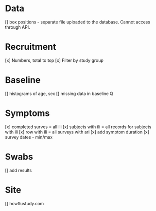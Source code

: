 # Data

[] box positions - separate file uploaded to the database. Cannot access through API.

# Recruitment

[x] Numbers, total to top
[x] Filter by study group

# Baseline

[] histograms of age, sex
[] missing data in baseline Q

# Symptoms

[x] completed surves = all ili
[x] subjects with ili = all records for subjects with ili
[x] row with ili = all surveys with ari
[x] add symptom duration
[x] survey dates - min/max

# Swabs

[] add results

# Site

[] hcwflustudy.com
